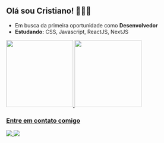## Olá sou Cristiano! 🧑🏻‍💻

- Em busca da primeira oportunidade como **Desenvolvedor**
- **Estudando:** CSS, Javascript, ReactJS, NextJS

<div>
  <a href="https://github.com/cristianoof"/>
  <img height="180em" src="https://github-readme-stats.vercel.app/api?username=cristianoof&show_icons=true&theme=dark&include_all_commits=true&count_private=true"/>
  <img height="180em" src="https://github-readme-stats.vercel.app/api/top-langs/?username=cristianoof&layout=compact&langs_count=7&theme=dark"/>
</div>

### Entre em contato comigo
<div>
  <a href="https://www.linkedin.com/in/cristiano-fernandes-acl/"/>
  <img src="https://img.shields.io/badge/LinkedIn-0077B5?style=for-the-badge&logo=linkedin&logoColor=white"/>
  <a href="mailto:cristiano.fernandes.of@gmail.com"/>
  <img src="https://img.shields.io/badge/Gmail-D14836?style=for-the-badge&logo=gmail&logoColor=white"/>
 </div>
